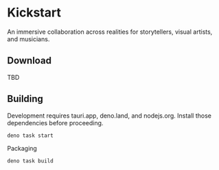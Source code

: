 # Kickstart

An immersive collaboration across realities for storytellers, visual artists, and musicians.

## Download
TBD

## Building

Development requires tauri.app, deno.land, and nodejs.org. Install those dependencies before proceeding.

```
deno task start
```

Packaging

```
deno task build
```
